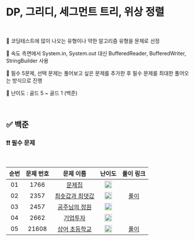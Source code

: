 # DP, 그리디, 세그먼트 트리, 위상 정렬

<br/>

📌 코딩테스트에 많이 나오는 유형이나 약한 알고리즘 유형을 문제로 선정

📌 속도 측면에서 System.in, System.out 대신 BufferedReader, BufferedWriter, StringBuilder 사용

📌 필수 5문제, 선택 문제는 풀어보고 싶은 문제를 추가한 후 필수 문제를 최대한 풀어오는 방식으로 진행

📌 난이도 : 골드 5 ~ 골드 1 (백준)

<br/>

## ✅ 백준

### ❗❗ 필수 문제

<br/>

순번 | 문제 번호 | 문제 이름 | 난이도 | 풀이 링크
:---: | :---: | :---: | :---: | :---: 
01 | 1766 | [문제집](https://www.acmicpc.net/problem/1766) | <img src="https://static.solved.ac/tier_small/14.svg" width=20px> | []()
02 | 2357 | [최솟값과 최댓값](https://www.acmicpc.net/problem/2357) | <img src="https://static.solved.ac/tier_small/15.svg" width=20px> | [풀이](https://github.com/psj98/Java_Study_Coding_18/blob/main/study/src/study_230412/problemset/boj_2357.java)
03 | 2457 | [공주님의 정원](https://www.acmicpc.net/problem/2457) | <img src="https://static.solved.ac/tier_small/13.svg" width=20px> |[]()
04 | 2662 | [기업투자](https://www.acmicpc.net/problem/2662) | <img src="https://static.solved.ac/tier_small/14.svg" width=20px> | []()
05 | 21608 | [상어 초등학교](https://www.acmicpc.net/problem/21608) | <img src="https://static.solved.ac/tier_small/11.svg" width=20px> | [풀이](https://github.com/psj98/Java_Study_Coding_18/blob/main/study/src/study_230412/problemset/boj_21608.java)

